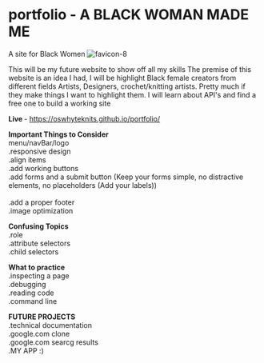 # portfolio - A BLACK WOMAN MADE ME
A site for Black Women
![favicon-8](https://user-images.githubusercontent.com/92553207/142662943-bf48c6e2-e0a0-4d5f-9adc-4370c7e4deb5.png)


This will be my future website to show off all my skills
The premise of this website is an idea I had, I will be highlight Black female creators from different fields
Artists, Designers, crochet/knitting artists. Pretty much if they make things I want to highlight them.
I will learn about API's and find a free one to build a working site

<strong>Live </strong> - https://oswhyteknits.github.io/portfolio/

<strong>Important Things to Consider</strong> <br>
menu/navBar/logo <br>
.responsive design <br>
.align items <br>
.add working buttons <br>
.add forms and a submit button (Keep your forms simple, no distractive elements, no placeholders (Add your labels)) <br> <br>
.add a proper footer <br>
.image optimization  <br>

<strong>Confusing Topics</strong> <br>
.role <br>
.attribute selectors <br>
.child selectors <br>

<strong>What to practice</strong>  <br>
 .inspecting a page <br>
 .debugging <br>
 .reading code <br>
 .command line <br>
  
<strong>FUTURE PROJECTS</strong>  <br>
  .technical documentation <br>
  .google.com clone <br>
  .google.com searcg results <br>
  .MY APP :) <br>
